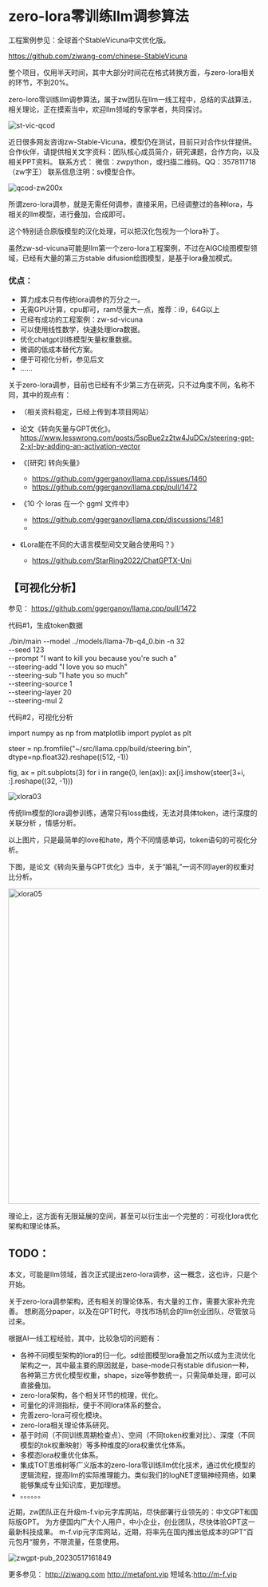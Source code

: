 # zero-lora零训练llm调参算法

工程案例参见：全球首个StableVicuna中文优化版。

https://github.com/ziwang-com/chinese-StableVicuna

整个项目，仅用半天时间，其中大部分时间花在格式转换方面，与zero-lora相关的环节，不到20%。

zero-loro零训练llm调参算法，属于zw团队在llm一线工程中，总结的实战算法，相关理论，正在摸索当中，欢迎llm领域的专家学者，共同探讨。


![st-vic-qcod](https://user-images.githubusercontent.com/11691791/235562989-601c9ead-7732-4c56-b380-324f0866536e.png)

近日很多网友咨询zw-Stable-Vicuna，模型仍在测试，目前只对合作伙伴提供。
合作伙伴，请提供相关文字资料：团队核心成员简介，研究课题，合作方向，以及相关PPT资料。
联系方式： 
微信：zwpython，或扫描二维码。QQ：357811718（zw字王） 
联系信息注明：sv模型合作。 

![qcod-zw200x](https://user-images.githubusercontent.com/11691791/236652627-76351e5d-68e8-43a5-98e6-5b837ae0a3f1.png)

所谓zero-lora调参，就是无需任何调参，直接采用，已经调整过的各种lora，与相关的llm模型，进行叠加，合成即可。

这个特别适合原版模型的汉化处理，可以把汉化包视为一个lora补丁。

虽然zw-sd-vicuna可能是llm第一个zero-lora工程案例，不过在AIGC绘图模型领域，已经有大量的第三方stable difusion绘图模型，是基于lora叠加模式。

### 优点：
* 算力成本只有传统lora调参的万分之一。
* 无需GPU计算，cpu即可，ram尽量大一点，推荐：i9，64G以上
* 已经有成功的工程案例：zw-sd-vicuna
* 可以使用线性数学，快速处理lora数据。
* 优化chatgpt训练模型矢量权重数据。
* 微调的低成本替代方案。
* 便于可视化分析，参见后文
* ......

关于zero-lora调参，目前也已经有不少第三方在研究，只不过角度不同，名称不同，其中的观点有：
* （相关资料稳定，已经上传到本项目网站）
* 论文《转向矢量与GPT优化》。
https://www.lesswrong.com/posts/5spBue2z2tw4JuDCx/steering-gpt-2-xl-by-adding-an-activation-vector

* 《[研究] 转向矢量》
    * https://github.com/ggerganov/llama.cpp/issues/1460 
    * https://github.com/ggerganov/llama.cpp/pull/1472

* 《10 个 loras 在一个 ggml 文件中》
    * https://github.com/ggerganov/llama.cpp/discussions/1481
    *
* 《Lora能在不同的大语言模型间交叉融合使用吗？》
    * https://github.com/StarRing2022/ChatGPTX-Uni

## 【可视化分析】

参见：
https://github.com/ggerganov/llama.cpp/pull/1472

代码#1，生成token数据

./bin/main --model ../models/llama-7b-q4_0.bin -n 32 \
   --seed 123 \
  --prompt "I want to kill you because you're such a" \
  --steering-add "I love you so much" \
  --steering-sub "I hate you so much" \
  --steering-source 1 \
  --steering-layer 20 \
  --steering-mul 2


代码#2，可视化分析

import numpy as np
from matplotlib import pyplot as plt

steer = np.fromfile("~/src/llama.cpp/build/steering.bin", dtype=np.float32).reshape((512, -1))

fig, ax = plt.subplots(3)
for i in range(0, len(ax)):
    ax[i].imshow(steer[3+i, :].reshape((32, -1)))

![xlora03](https://github.com/ziwang-com/zero-lora/assets/11691791/be38138a-d4aa-48b0-a8a0-525c16623665)


传统llm模型的lora调参训练，通常只有loss曲线，无法对具体token，进行深度的关联分析 ，情感分析。

以上图片，只是最简单的love和hate，两个不同情感单词，token语句的可视化分析。

下图，是论文《转向矢量与GPT优化》当中，关于“婚礼”一词不同layer的权重对比分析。

<img width="632" alt="xlora05" src="https://github.com/ziwang-com/zero-lora/assets/11691791/8ff8054a-7cde-418d-b4f3-55381ad3fd78">

理论上，这方面有无限延展的空间，甚至可以衍生出一个完整的：可视化lora优化架构和理论体系。

## TODO：

本文，可能是llm领域，首次正式提出zero-lora调参，这一概念，这也许，只是个开始。

关于zero-lora调参架构，还有相关的理论体系，有大量的工作，需要大家补充完善。
想刷高分paper，以及在GPT时代，寻找市场机会的llm创业团队，尽管放马过来。

根据AI一线工程经验，其中，比较急切的问题有：

* 各种不同模型架构的lora的归一化。sd绘图模型lora叠加之所以成为主流优化架构之一，其中最主要的原因就是，base-mode只有stable difusion一种，各种第三方优化模型权重，shape，size等参数统一，只需简单处理，即可以直接叠加。
* zero-lora架构，各个相关环节的梳理，优化。
* 可量化的评测指标，便于不同lora体系的整合。
* 完善zero-lora可视化模块。
* zero-lora相关理论体系研究。
* 基于时间（不同训练周期检查点）、空间（不同token权重对比）、深度（不同模型的tok权重映射）等多种维度的lora权重优化体系。
* 多模态lora权重优化体系。
* 集成TOT思维树等广义版本的zero-lora零训练llm优化技术，通过优化模型的逻辑流程，提高llm的实际推理能力。类似我们的logNET逻辑神经网络，如果能够集成专业知识库，更加理想。
* 。。。。。。



近期，zw团队正在升级m-f.vip元字库网站，尽快部署行业领先的：中文GPT和国际版GPT。
为方便国内广大个人用户，中小企业，创业团队，尽快体验GPT这一最新科技成果。
m-f.vip元字库网站，近期，将率先在国内推出低成本的GPT”百元包月“服务，不限流量，任意使用。

![zwgpt-pub_20230517161849](https://github.com/ziwang-com/zero-lora/assets/11691791/c692636d-139a-4da7-b9e9-d5bef98904d4)


更多参见：
http://ziwang.com 
http://metafont.vip 
短域名:http://m-f.vip 


